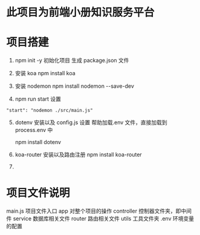 # 此项目为前端小册知识服务平台

# 项目搭建

1. npm init -y
   初始化项目
   生成 package.json 文件

2. 安装 koa
   npm install koa

3. 安装 nodemon
   npm install nodemon --save-dev

4. npm run start 设置

```
"start": "nodemon ./src/main.js"
```

5. dotenv 安装以及 config.js 设置
   帮助加载.env 文件，直接加载到 process.env 中

   npm install dotenv

6. koa-router 安装以及路由注册
   npm install koa-router

7.

# 项目文件说明

main.js 项目文件入口
app 对整个项目的操作
controller 控制器文件夹，即中间件
service 数据库相关文件
router 路由相关文件
utils 工具文件夹
.env 环境变量的配置
